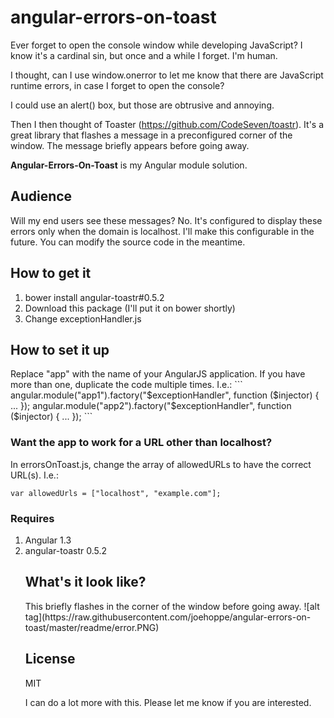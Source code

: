 # angular-errors-on-toast
Ever forget to open the console window while developing JavaScript? I know it's a cardinal sin, but once and a while I forget. I'm human. 

I thought, can I use window.onerror to let me know that there are JavaScript runtime errors, in case I forget to open the console? 

I could use an alert() box, but those are obtrusive and annoying. 

Then I then thought of Toaster (https://github.com/CodeSeven/toastr). It's a great library that flashes a message in a preconfigured corner of the window. The message briefly appears before going away.

<strong>Angular-Errors-On-Toast</strong> is my Angular module solution.  

<h2>Audience</h2>
Will my end users see these messages? No. It's configured to  display these errors only when the domain is localhost. I'll make this configurable in the future. You can modify the source code in the meantime.

<h2>How to get it</h2>
<ol>
  <li>bower install angular-toastr#0.5.2</li>
  <li>Download this package (I'll put it on bower shortly)</li>
  <li>Change exceptionHandler.js</li>
</ol>

<h2>How to set it up</h2>
Replace "app" with the name of your AngularJS application. If you have more than one, duplicate the code multiple times.
I.e.:
```
  angular.module("app1").factory("$exceptionHandler", function ($injector) {
    ...
  });
  angular.module("app2").factory("$exceptionHandler", function ($injector) {
    ...
  });
```

<h3>Want the app to work for a URL other than localhost?</h3>

In errorsOnToast.js, change the array of allowedURLs to have the correct URL(s). I.e.:

```
var allowedUrls = ["localhost", "example.com"];
```

<h3>Requires</h3>
<ol>
  <li>Angular 1.3</li>
  <li>angular-toastr 0.5.2</li>

<h2>What's it look like?</h2>
This briefly flashes in the corner of the window before going away. 
![alt tag](https://raw.githubusercontent.com/joehoppe/angular-errors-on-toast/master/readme/error.PNG)


<h2>License</h2>
MIT

I can do a lot more with this. Please let me know if you are interested.
